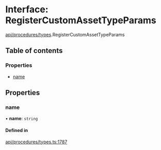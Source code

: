 # Interface: RegisterCustomAssetTypeParams

[api/procedures/types](../wiki/api.procedures.types).RegisterCustomAssetTypeParams

## Table of contents

### Properties

- [name](../wiki/api.procedures.types.RegisterCustomAssetTypeParams#name)

## Properties

### name

• **name**: `string`

#### Defined in

[api/procedures/types.ts:1787](https://github.com/PolymeshAssociation/polymesh-sdk/blob/8a9e72221/src/api/procedures/types.ts#L1787)
